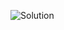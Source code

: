 
![Solution](https://github.com/AhmedAtia1507/Learn_in_Depth_Embedded_Systems_Diploma/assets/104103615/17f42042-82eb-4b46-9f5f-27efc08cb7de)
